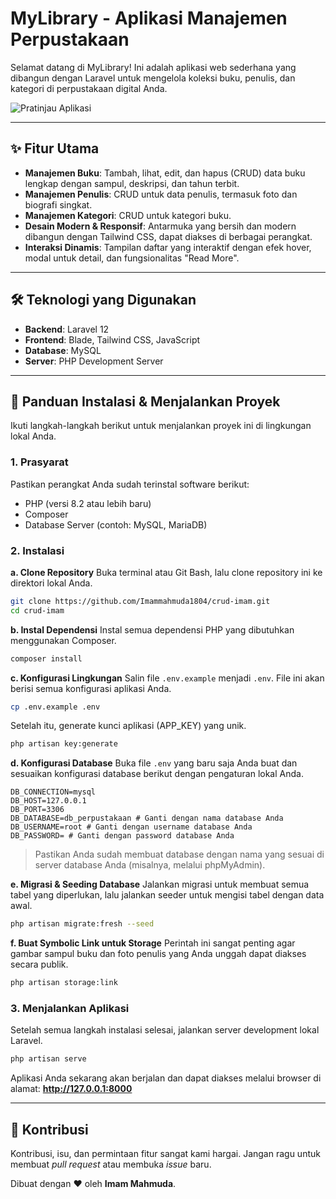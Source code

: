 # MyLibrary - Aplikasi Manajemen Perpustakaan

Selamat datang di MyLibrary! Ini adalah aplikasi web sederhana yang dibangun dengan Laravel untuk mengelola koleksi buku, penulis, dan kategori di perpustakaan digital Anda.

![Pratinjau Aplikasi](https://drive.google.com/uc?export=view&id=1dh10CfsfAKUrljb0jCOsOJ5i-xThXtg6)

---
## ✨ Fitur Utama

* **Manajemen Buku**: Tambah, lihat, edit, dan hapus (CRUD) data buku lengkap dengan sampul, deskripsi, dan tahun terbit.
* **Manajemen Penulis**: CRUD untuk data penulis, termasuk foto dan biografi singkat.
* **Manajemen Kategori**: CRUD untuk kategori buku.
* **Desain Modern & Responsif**: Antarmuka yang bersih dan modern dibangun dengan Tailwind CSS, dapat diakses di berbagai perangkat.
* **Interaksi Dinamis**: Tampilan daftar yang interaktif dengan efek hover, modal untuk detail, dan fungsionalitas "Read More".

---
## 🛠️ Teknologi yang Digunakan

* **Backend**: Laravel 12
* **Frontend**: Blade, Tailwind CSS, JavaScript
* **Database**: MySQL
* **Server**: PHP Development Server

---
## 🚀 Panduan Instalasi & Menjalankan Proyek

Ikuti langkah-langkah berikut untuk menjalankan proyek ini di lingkungan lokal Anda.

### 1. Prasyarat

Pastikan perangkat Anda sudah terinstal software berikut:
* PHP (versi 8.2 atau lebih baru)
* Composer
* Database Server (contoh: MySQL, MariaDB)

### 2. Instalasi

**a. Clone Repository**
Buka terminal atau Git Bash, lalu clone repository ini ke direktori lokal Anda.
```bash
git clone https://github.com/Imammahmuda1804/crud-imam.git
cd crud-imam
```

**b. Instal Dependensi**
Instal semua dependensi PHP yang dibutuhkan menggunakan Composer.
```bash
composer install
```

**c. Konfigurasi Lingkungan**
Salin file `.env.example` menjadi `.env`. File ini akan berisi semua konfigurasi aplikasi Anda.
```bash
cp .env.example .env
```
Setelah itu, generate kunci aplikasi (APP_KEY) yang unik.
```bash
php artisan key:generate
```

**d. Konfigurasi Database**
Buka file `.env` yang baru saja Anda buat dan sesuaikan konfigurasi database berikut dengan pengaturan lokal Anda.
```env
DB_CONNECTION=mysql
DB_HOST=127.0.0.1
DB_PORT=3306
DB_DATABASE=db_perpustakaan # Ganti dengan nama database Anda
DB_USERNAME=root # Ganti dengan username database Anda
DB_PASSWORD= # Ganti dengan password database Anda
```
> Pastikan Anda sudah membuat database dengan nama yang sesuai di server database Anda (misalnya, melalui phpMyAdmin).

**e. Migrasi & Seeding Database**
Jalankan migrasi untuk membuat semua tabel yang diperlukan, lalu jalankan seeder untuk mengisi tabel dengan data awal.
```bash
php artisan migrate:fresh --seed
```

**f. Buat Symbolic Link untuk Storage**
Perintah ini sangat penting agar gambar sampul buku dan foto penulis yang Anda unggah dapat diakses secara publik.
```bash
php artisan storage:link
```

### 3. Menjalankan Aplikasi

Setelah semua langkah instalasi selesai, jalankan server development lokal Laravel.
```bash
php artisan serve
```
Aplikasi Anda sekarang akan berjalan dan dapat diakses melalui browser di alamat:
**http://127.0.0.1:8000**

---
## 📝 Kontribusi

Kontribusi, isu, dan permintaan fitur sangat kami hargai. Jangan ragu untuk membuat *pull request* atau membuka *issue* baru.

Dibuat dengan ❤️ oleh **Imam Mahmuda**.
